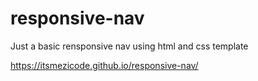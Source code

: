 # responsive-nav
 Just a basic rensponsive nav using html and css template 

https://itsmezicode.github.io/responsive-nav/
